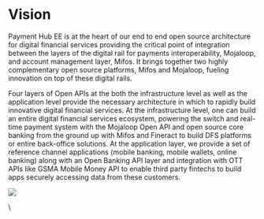 # Vision

Payment Hub EE is at the heart of our end to end open source architecture for digital financial services providing the critical point of integration between the layers of the digital rail for payments interoperability, Mojaloop, and account management layer, Mifos. It brings together two highly complementary open source platforms, Mifos and Mojaloop, fueling innovation on top of these digital rails.

Four layers of Open APIs at the both the infrastructure level as well as the application level provide the necessary architecture in which to rapidly build innovative digital financial services. At the infrastructure level, one can build an entire digital financial services ecosystem, powering the switch and real-time payment system with the Mojaloop Open API and open source core banking from the ground up with Mifos and Fineract to build DFS platforms or entire back-office solutions. At the application layer, we provide a set of reference channel applications (mobile banking, mobile wallets, online banking) along with an Open Banking API layer and integration with OTT APIs like GSMA Mobile Money API to enable third party fintechs to build apps securely accessing data from these customers.



![](../../.gitbook/assets/screenshot-2020-05-05-at-4.27.23-pm.png)

\
